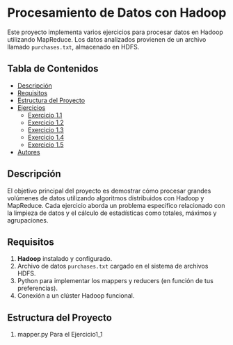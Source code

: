 # Procesamiento de Datos con Hadoop

Este proyecto implementa varios ejercicios para procesar datos en Hadoop utilizando MapReduce. Los datos analizados provienen de un archivo llamado `purchases.txt`, almacenado en HDFS.

## Tabla de Contenidos
- [Descripción](#descripción)
- [Requisitos](#requisitos)
- [Estructura del Proyecto](#estructura-del-proyecto)
- [Ejercicios](#ejercicios)
  - [Exercicio 1.1](#exercicio-11)
  - [Exercicio 1.2](#exercicio-12)
  - [Exercicio 1.3](#exercicio-13)
  - [Exercicio 1.4](#exercicio-14)
  - [Exercicio 1.5](#exercicio-15)
- [Autores](#autores)

## Descripción

El objetivo principal del proyecto es demostrar cómo procesar grandes volúmenes de datos utilizando algoritmos distribuidos con Hadoop y MapReduce. Cada ejercicio aborda un problema específico relacionado con la limpieza de datos y el cálculo de estadísticas como totales, máximos y agrupaciones.

## Requisitos

1. **Hadoop** instalado y configurado.
2. Archivo de datos `purchases.txt` cargado en el sistema de archivos HDFS.
3. Python para implementar los mappers y reducers (en función de tus preferencias).
4. Conexión a un clúster Hadoop funcional.

## Estructura del Proyecto
1. mapper.py Para el Ejercicio1_1
   
